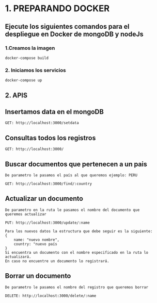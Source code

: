 # 1. PREPARANDO DOCKER
## Ejecute los siguientes comandos para el despliegue en Docker de mongoDB y nodeJs
### 1.Creamos la imagen
`docker-compose build`
### 2. Iniciamos los servicios
`docker-compose up`

## 2. APIS
## Insertamos data en el mongoDB
`GET: http://localhost:3000/setdata`
## Consultas todos los registros
`GET: http://localhost:3000/`
## Buscar documentos que pertenecen a un pais
~~~
De parametro le pasamos el país al que queremos ejemplo: PERU
~~~
`GET: http://localhost:3000/find/:country`
## Actualizar un documento
~~~
De parametro en la ruta le pasamos el nombre del documento que queremos actualizar
~~~
`PUT: http://localhost:3000/update/:name`
~~~
Para los nuevos datos la estructura que debe seguir es la siguiente:
{
    name: "nuevo nombre",
    country: "nuevo país
}
Si encuentra un documento con el nombre especificado en la ruta lo actualizará.
En caso no encuentre un documento lo registrará.
~~~
## Borrar un documento
~~~
De parametro le pasamos el nombre del registro que queremos borrar
~~~
`DELETE: http://localhost:3000/delete/:name`